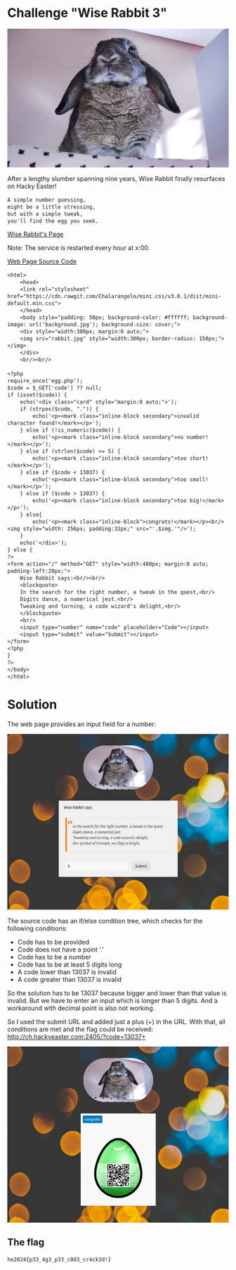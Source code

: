 # Challenge "Wise Rabbit 3"
![Banner Image](banner.jpg)

After a lengthy slumber spanning nine years, Wise Rabbit finally resurfaces on Hacky Easter!

    A simple number guessing,
    might be a little stressing,
    but with a simple tweak,
    you'll find the egg you seek.

[Wise Rabbit's Page](http://ch.hackyeaster.com:2405/)

Note: The service is restarted every hour at x:00.

[Web Page Source Code](wiserabbit3-source.txt)

    <html>
        <head>
        <link rel="stylesheet" href="https://cdn.rawgit.com/Chalarangelo/mini.css/v3.0.1/dist/mini-default.min.css">
        </head>
        <body style="padding: 50px; background-color: #ffffff; background-image: url('background.jpg'); background-size: cover;">
        <div style="width:300px; margin:0 auto;">
        <img src="rabbit.jpg" style="width:300px; border-radius: 150px;"></img>
        </div>
        <br/><br/>

    <?php
    require_once('egg.php');
    $code = $_GET['code'] ?? null;
    if (isset($code)) {
        echo('<div class="card" style="margin:0 auto;">');
        if (strpos($code, ".")) {
            echo('<p><mark class="inline-block secondary">invalid character found!</mark></p>');
        } else if (!is_numeric($code)) {
            echo('<p><mark class="inline-block secondary">no number!</mark></p>');
        } else if (strlen($code) <= 5) {
            echo('<p><mark class="inline-block secondary">too short!</mark></p>');
        } else if ($code < 13037) {
            echo('<p><mark class="inline-block secondary">too small!</mark></p>');
        } else if ($code > 13037) {
            echo('<p><mark class="inline-block secondary">too big!</mark></p>');
        } else{
            echo('<p><mark class="inline-block">congrats!</mark></p><br/><img style="width: 256px; padding:32px;" src="'.$img.'"/>');
        }
        echo('</div>');
    } else {
    ?>
    <form action="/" method="GET" style="width:480px; margin:0 auto; padding-left:20px;">
        Wise Rabbit says:<br/><br/>
        <blockquote>
        In the search for the right number, a tweak in the quest,<br/>
        Digits dance, a numerical jest.<br/>
        Tweaking and turning, a code wizard's delight,<br/>
        </blockquote>
        <br/>
        <input type="number" name="code" placeholder="Code"></input>
        <input type="submit" value="Submit"></input>
    </form>
    <?php
    }
    ?>
    </body>
    </html>


# Solution
The web page provides an input field for a number:

![Webpage](webpage.png)

The source code has an if/else condition tree, which checks for the following conditions:
- Code has to be provided
- Code does not have a point '.'
- Code has to be a number
- Code has to be at least 5 digits long
- A code lower than 13037 is invalid
- A code greater than 13037 is invalid

So the solution has to be 13037 because bigger and lower than that value is invalid. But we have to enter an input which is longer than 5 digits. And a workaround with decimal point is also not working.

So I used the submit URL and added just a plus (+) in the URL. With that, all conditions are met and the flag could be received:
http://ch.hackyeaster.com:2405/?code=13037+

![Flag](flag.png)


## The flag
    he2024{p33_4g3_p33_c0d3_cr4ck3d!}
